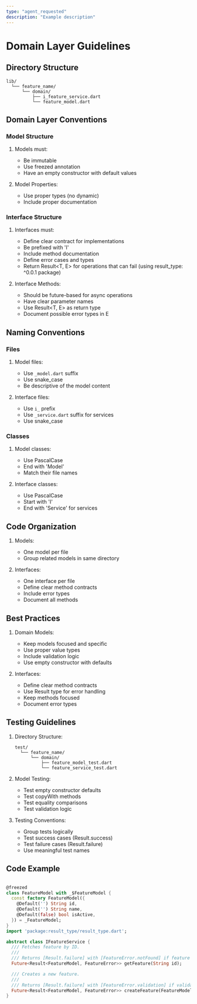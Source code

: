 ```yaml
---
type: "agent_requested"
description: "Example description"
---
```


# Domain Layer Guidelines

## Directory Structure

```
lib/
  └── feature_name/
      └── domain/
          ├── i_feature_service.dart
          └── feature_model.dart
```

## Domain Layer Conventions

### Model Structure

1. Models must:
   - Be immutable
   - Use freezed annotation
   - Have an empty constructor with default values

2. Model Properties:
   - Use proper types (no dynamic)
   - Include proper documentation

### Interface Structure

1. Interfaces must:
   - Define clear contract for implementations
   - Be prefixed with 'I'
   - Include method documentation
   - Define error cases and types
   - Return Result<T, E> for operations that can fail (using result_type: ^0.0.1 package)

2. Interface Methods:
   - Should be future-based for async operations
   - Have clear parameter names
   - Use Result<T, E> as return type
   - Document possible error types in E

## Naming Conventions

### Files

1. Model files:
   - Use `_model.dart` suffix
   - Use snake_case
   - Be descriptive of the model content

2. Interface files:
   - Use `i_` prefix
   - Use `_service.dart` suffix for services
   - Use snake_case

### Classes

1. Model classes:
   - Use PascalCase
   - End with 'Model'
   - Match their file names

2. Interface classes:
   - Use PascalCase
   - Start with 'I'
   - End with 'Service' for services

## Code Organization

1. Models:
   - One model per file
   - Group related models in same directory

2. Interfaces:
   - One interface per file
   - Define clear method contracts
   - Include error types
   - Document all methods

## Best Practices

1. Domain Models:
   - Keep models focused and specific
   - Use proper value types
   - Include validation logic
   - Use empty constructor with defaults

2. Interfaces:
   - Define clear method contracts
   - Use Result type for error handling
   - Keep methods focused
   - Document error types

## Testing Guidelines

1. Directory Structure:
   ```
   test/
     └── feature_name/
         └── domain/
             ├── feature_model_test.dart
             └── feature_service_test.dart
   ```

2. Model Testing:
   - Test empty constructor defaults
   - Test copyWith methods
   - Test equality comparisons
   - Test validation logic

3. Testing Conventions:
   - Group tests logically
   - Test success cases (Result.success)
   - Test failure cases (Result.failure)
   - Use meaningful test names

## Code Example

```dart

@freezed
class FeatureModel with _$FeatureModel {
  const factory FeatureModel({
    @Default('') String id,
    @Default('') String name,
    @Default(false) bool isActive,
  }) = _FeatureModel;
}
import 'package:result_type/result_type.dart';

abstract class IFeatureService {
  /// Fetches feature by ID.
  /// 
  /// Returns [Result.failure] with [FeatureError.notFound] if feature doesn't exist.
  Future<Result<FeatureModel, FeatureError>> getFeature(String id);

  /// Creates a new feature.
  /// 
  /// Returns [Result.failure] with [FeatureError.validation] if validation fails.
  Future<Result<FeatureModel, FeatureError>> createFeature(FeatureModel feature);
} 